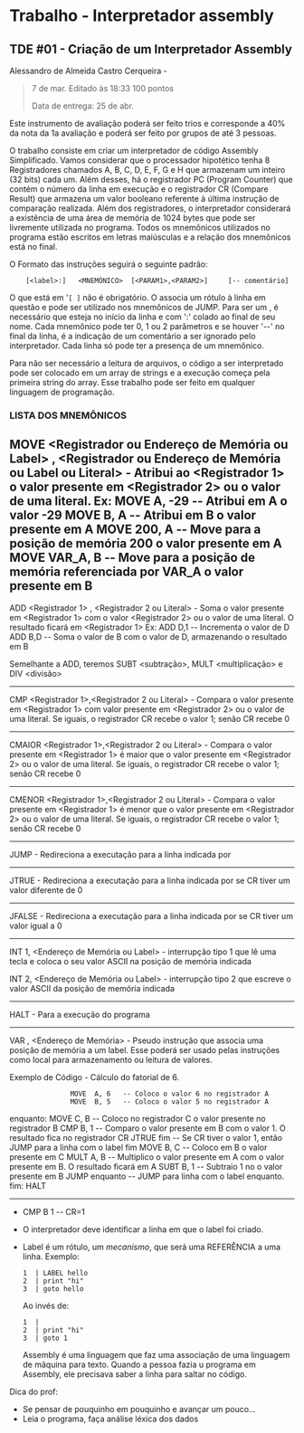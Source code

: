 # Trabalho - Interpretador assembly

## TDE #01 - Criação de um Interpretador Assembly
Alessandro de Almeida Castro Cerqueira - 
> 7 de mar. Editado às 18:33
100 pontos
>
> Data de entrega: 25 de abr.

Este instrumento de avaliação poderá ser feito trios e corresponde a 40% da nota da 1a avaliação e poderá ser feito por grupos de até 3 pessoas.

O trabalho consiste em criar um interpretador de código Assembly Simplificado. Vamos considerar que o processador hipotético tenha 8 Registradores chamados A, B, C, D, E, F, G e H que armazenam um inteiro (32 bits) cada um. Além desses, há o registrador PC (Program Counter) que contém o número da linha em execução e o registrador CR (Compare Result) que armazena um valor booleano referente à última instrução de comparação realizada. Além dos registradores, o interpretador considerará a existência de uma área de memória de 1024 bytes que pode ser livremente utilizada no programa. Todos os mnemônicos utilizados no programa estão escritos em letras maiúsculas e a relação dos mnemônicos está no final.

O Formato das instruções seguirá o seguinte padrão:
```
    [<label>:]   <MNEMÔNICO>  [<PARAM1>,<PARAM2>]     [-- comentário]
```

O que está em '`[ ]` não é obrigatório. O <label> associa um rótulo à linha em questão e pode ser utilizado nos mnemônicos de JUMP. Para ser um <label>, é necessário que esteja no início da linha e com ':' colado ao final de seu nome. Cada mnemônico pode ter 0, 1 ou 2 parâmetros e se houver '--' no final da linha, é a indicação de um comentário a ser ignorado pelo interpretador. Cada linha só pode ter a presença de um mnemônico.

Para não ser necessário a leitura de arquivos, o código a ser interpretado pode ser colocado em um array de strings e a execução começa pela primeira string do array. Esse trabalho pode ser feito em qualquer linguagem de programação.

### LISTA DOS MNEMÔNICOS

MOVE <Registrador ou Endereço de Memória ou Label> , <Registrador ou Endereço de Memória ou Label  ou Literal> - Atribui ao <Registrador 1> o valor presente em <Registrador 2> ou o valor de uma literal.
Ex:
    MOVE A, -29         -- Atribui em A o valor -29
    MOVE B, A            -- Atribui em B o valor presente em A
    MOVE 200, A        -- Move para a posição de memória 200 o valor presente em A
    MOVE VAR_A, B    -- Move para a posição de memória referenciada por VAR_A o valor presente em B
----------------------------------
ADD <Registrador 1> , <Registrador 2 ou Literal> - Soma o valor presente em <Registrador 1> com o valor <Registrador 2> ou o valor de uma literal. O resultado ficará em <Registrador 1>
Ex:
    ADD D,1  -- Incrementa o valor de D
    ADD B,D  -- Soma o valor de B com o valor de D, armazenando o resultado em B
     
Semelhante a ADD, teremos SUBT <subtração>, MULT <multiplicação> e DIV <divisão>

----------------------------------
CMP <Registrador 1>,<Registrador 2 ou Literal> - Compara o valor presente em <Registrador 1> com valor presente em <Registrador 2> ou o valor de uma literal. Se iguais, o registrador CR recebe o valor 1; senão CR recebe 0

----------------------------------
CMAIOR <Registrador 1>,<Registrador 2 ou Literal> - Compara o valor presente em <Registrador 1> é maior que o valor presente em <Registrador 2> ou o valor de uma literal. Se iguais, o registrador CR recebe o valor 1; senão CR recebe 0

----------------------------------
CMENOR <Registrador 1>,<Registrador 2 ou Literal> - Compara o valor presente em <Registrador 1> é menor que o valor presente em <Registrador 2> ou o valor de uma literal. Se iguais, o registrador CR recebe o valor 1; senão CR recebe 0

----------------------------------
JUMP <label> - Redireciona a executação para a linha indicada por <label>

----------------------------------
JTRUE  <label> - Redireciona a executação para a linha indicada por <label> se CR tiver um valor diferente de 0

----------------------------------
JFALSE <label> - Redireciona a executação para a linha indicada por <label> se CR tiver um valor igual a 0

----------------------------------
INT 1, <Endereço de Memória ou Label> - interrupção tipo 1 que lê uma tecla e coloca o seu valor ASCII na posição de memória indicada

INT 2, <Endereço de Memória ou Label> - interrupção tipo 2 que escreve o valor ASCII da posição de memória indicada

----------------------------------
HALT - Para a execução do programa

----------------------------------
VAR  <Label>, <Endereço de Memória> - Pseudo instrução que associa uma posição de memória a um label. Esse poderá ser usado pelas instruções como local para armazenamento ou leitura de valores.

Exemplo de Código - Cálculo do fatorial de 6.

                   MOVE  A, 6   -- Coloco o valor 6 no registrador A
                   MOVE  B, 5   -- Coloco o valor 5 no registrador A
enquanto:  MOVE  C, B  -- Coloco no registrador C o valor presente no registrador B
                   CMP   B, 1    --  Comparo o valor presente em B com o valor 1. O resultado fica no registrador CR
                   JTRUE fim   -- Se CR tiver o valor 1, então JUMP para a linha com o label fim
                   MOVE B, C   -- Coloco em B o valor presente em C
                   MULT A, B   -- Multiplico o valor presente em A com o valor presente em B. O resultado ficará em A
                   SUBT B, 1    -- Subtraio 1 no o valor presente em B 
                  JUMP enquanto -- JUMP para linha com o label enquanto.
fim:            HALT

---

* CMP B 1 -- CR=1
* O interpretador deve identificar a linha em que o label foi criado.
* Label é um rótulo, um _mecanismo_, que será uma REFERÊNCIA a uma linha.
  Exemplo:
  ```
  1  | LABEL hello
  2  | print "hi"
  3  | goto hello
  ```
  Ao invés de:
  ```
  1  | 
  2  | print "hi"
  3  | goto 1
  ```

  Assembly é uma linguagem que faz uma associação de uma linguagem de mãquina para texto.
  Quando a pessoa fazia u programa em Assembly, ele precisava saber a linha para saltar no código.

Dica do prof:
* Se pensar de pouquinho em pouquinho e avançar um pouco...
* Leia o programa, faça análise léxica dos dados
